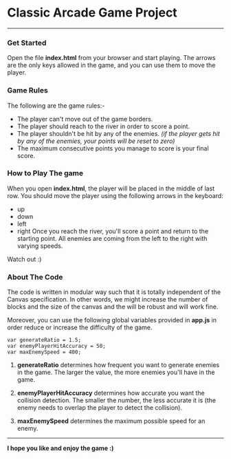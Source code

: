
# Classic Arcade Game Project
---

### Get Started
Open the file **index.html** from your browser and start playing. The arrows are the only keys allowed in the game, and you can use them to move the player.


### Game Rules
The following are the game rules:-
- The player can't move out of the game borders.
- The player should reach to the river in order to score a point.
- The player shouldn't be hit by any of the enemies. _(if the player gets hit by any of the enemies, your points will be reset to zero)_
- The maximum consecutive points you manage to score is your final score.  


### How to Play The game
When you open **index.html**, the player will be placed in the middle of last row. You should move the player using the following arrows in the keyboard:

- up
- down
- left
- right
Once you reach the river, you'll score a point and return to the starting point. All enemies are coming from the left to the right with varying speeds.

Watch out :)

### About The Code
The code is written in modular way such that it is totally independent of the Canvas specification. In other words, we might increase the number of blocks and the size of the canvas and the will be robust and will work fine.

Moreover, you can use the following global variables provided in **app.js** in order reduce or increase the difficulty of the game.
```
var generateRatio = 1.5;
var enemyPlayerHitAccuracy = 50;
var maxEnemySpeed = 400;
```  
1. **generateRatio** determines how frequent you want to generate enemies in the game. The larger the value, the more enemies you'll have in the game.

2. **enemyPlayerHitAccuracy** determines how accurate you want the collision detection. The smaller the number, the less accurate it is (the enemy needs to overlap the player to detect the collision).

3. **maxEnemySpeed** determines the maximum possible speed for an enemy.

---

**I hope you like and enjoy the game :)**

